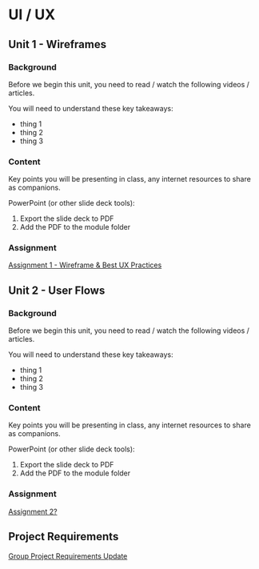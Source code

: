 # UI / UX

## Unit 1 - Wireframes

### Background

Before we begin this unit, you need to read / watch the following videos / articles.

You will need to understand these key takeaways:
- thing 1
- thing 2
- thing 3

### Content

Key points you will be presenting in class, any internet resources to share as companions.

PowerPoint (or other slide deck tools):
1. Export the slide deck to PDF
2. Add the PDF to the module folder

### Assignment

[Assignment 1 - Wireframe & Best UX Practices](Assignment1.md)  

## Unit 2 - User Flows

### Background

Before we begin this unit, you need to read / watch the following videos / articles.

You will need to understand these key takeaways:
- thing 1
- thing 2
- thing 3

### Content

Key points you will be presenting in class, any internet resources to share as companions.

PowerPoint (or other slide deck tools):
1. Export the slide deck to PDF
2. Add the PDF to the module folder

### Assignment

[Assignment 2?]()

## Project Requirements

[Group Project Requirements Update](ProjectUpdate-UIUX.md)
